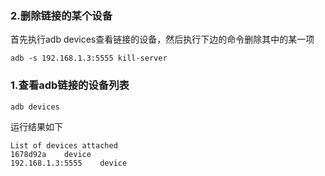 ### 2.删除链接的某个设备
首先执行adb devices查看链接的设备，然后执行下边的命令删除其中的某一项
```
adb -s 192.168.1.3:5555 kill-server
```


### 1.查看adb链接的设备列表

```
adb devices
```

运行结果如下

```
List of devices attached
1678d92a	device
192.168.1.3:5555	device
```
